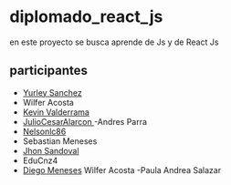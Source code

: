 # diplomado_react_js

en este proyecto se busca aprende de Js y de React Js 
## participantes

- [Yurley Sanchez ](https://github.com/Yursksf1)
- Wilfer Acosta
- [Kevin Valderrama](https://github.com/KevinValderrama518)
- [JulioCesarAlarcon ]( https://github.com/JulioCesarAlarconUrazan/diplomadoReactJs)
-Andres Parra
- [Nelsonlc86](https://github.com/Nelsonlc86)
- Sebastian Meneses
- [Jhon Sandoval](https://github.com/JhonSandoval)
- EduCnz4
- [Diego Meneses](https://github.com/DiegoMenesesLeon)
Wilfer Acosta
-Paula Andrea Salazar
